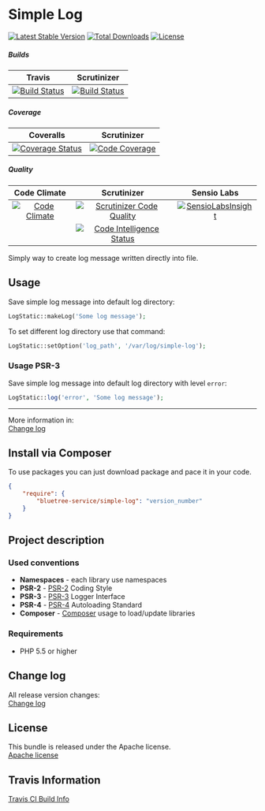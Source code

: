 Simple Log
=========

[![Latest Stable Version](https://poser.pugx.org/bluetree-service/simple-log/v/stable.svg)](https://packagist.org/packages/bluetree-service/simple-log)
[![Total Downloads](https://poser.pugx.org/bluetree-service/simple-log/downloads.svg)](https://packagist.org/packages/bluetree-service/simple-log)
[![License](https://poser.pugx.org/bluetree-service/simple-log/license.svg)](https://packagist.org/packages/bluetree-service/simple-log)

##### Builds
| Travis | Scrutinizer |
|:---:|:---:|
| [![Build Status](https://travis-ci.org/bluetree-service/simple-log.svg)](https://travis-ci.org/bluetree-service/simple-log) | [![Build Status](https://scrutinizer-ci.com/g/bluetree-service/simple-log/badges/build.png?b=master)](https://scrutinizer-ci.com/g/bluetree-service/simple-log/build-status/master) |

##### Coverage
| Coveralls | Scrutinizer |
|:---:|:---:|
| [![Coverage Status](https://coveralls.io/repos/github/bluetree-service/simple-log/badge.svg?branch=master)](https://coveralls.io/github/bluetree-service/simple-log?branch=master) | [![Code Coverage](https://scrutinizer-ci.com/g/bluetree-service/simple-log/badges/coverage.png?b=master)](https://scrutinizer-ci.com/g/bluetree-service/simple-log/?branch=master) |

##### Quality
| Code Climate | Scrutinizer | Sensio Labs |
|:---:|:---:|:---:|
| [![Code Climate](https://codeclimate.com/github/bluetree-service/simple-log/badges/gpa.svg)](https://codeclimate.com/github/bluetree-service/simple-log) | [![Scrutinizer Code Quality](https://scrutinizer-ci.com/g/bluetree-service/simple-log/badges/quality-score.png?b=master)](https://scrutinizer-ci.com/g/bluetree-service/simple-log/?branch=master) | [![SensioLabsInsight](https://insight.sensiolabs.com/projects/68629008-9a24-4745-946b-1d995c3e3673/mini.png)](https://insight.sensiolabs.com/projects/68629008-9a24-4745-946b-1d995c3e3673) |
|  | [![Code Intelligence Status](https://scrutinizer-ci.com/g/bluetree-service/simple-log/badges/code-intelligence.svg?b=master)](https://scrutinizer-ci.com/code-intelligence) |  |

Simply way to create log message written directly into file.

## Usage

Save simple log message into default log directory:
```php
LogStatic::makeLog('Some log message');
```

To set different log directory use that command:
```php
LogStatic::setOption('log_path', '/var/log/simple-log');
```

### Usage PSR-3

Save simple log message into default log directory with level `error`:
```php
LogStatic::log('error', 'Some log message');
```

---------------

More information in:  
[Change log](https://github.com/bluetree-service/simple-log/doc/basic_usage.md "Change log")

Install via Composer
--------------
To use packages you can just download package and pace it in your code.

```json
{
    "require": {
        "bluetree-service/simple-log": "version_number"
    }
}
```

Project description
--------------

### Used conventions

* **Namespaces** - each library use namespaces
* **PSR-2** - [PSR-2](http://www.php-fig.org/psr/psr-2/) Coding Style
* **PSR-3** - [PSR-3](http://www.php-fig.org/psr/psr-3/) Logger Interface
* **PSR-4** - [PSR-4](http://www.php-fig.org/psr/psr-4/) Autoloading Standard
* **Composer** - [Composer](https://getcomposer.org/) usage to load/update libraries

### Requirements

* PHP 5.5 or higher

Change log
--------------
All release version changes:  
[Change log](https://github.com/bluetree-service/simple-log/doc/change_log.md "Change log")

License
--------------
This bundle is released under the Apache license.  
[Apache license](https://github.com/bluetree-service/simple-log/LICENSE "Apache license")

Travis Information
--------------
[Travis CI Build Info](https://travis-ci.org/bluetree-service/simple-log)
